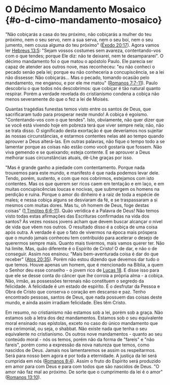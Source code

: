 # O Décimo Mandamento Mosaico {#o-d-cimo-mandamento-mosaico}

&quot;Não cobiçarás a casa do teu próximo, não cobiçarás a mulher do teu próximo, nem o seu servo, nem a sua serva, nem o seu boi, nem o seu jumento, nem cousa alguma do teu próximo&quot; ([Êxodo 20:17](http://bibliaonline.com.br/acf/ex/20/17)). Agora vamos ler [Hebreus 13:5](http://bibliaonline.com.br/acf/hb/13/5): &quot;Sejam vossos costumes sem avareza, contentando-vos com o que tendes; porque Ele diz: não te deixarei, nem te desampararei&quot;. O décimo mandamento foi o que matou o apóstolo Paulo. Ele parecia ser capaz de atender aos outros nove, mas reconheceu: &quot;eu não conheci o pecado senão pela lei; porque eu não conheceria a concupiscência, se a lei não dissesse: Não cobiçarás... Mas o pecado, tomando ocasião pelo mandamento, me enganou, e por ele me matou&quot; ([Romanos 7:7-11](http://bibliaonline.com.br/acf/rm/7/7-11)). Paulo descobriu o que todos nós descobrimos: que cobiçar é tão natural quanto respirar. Porém a verdade revelada do cristianismo condena a cobiça não menos severamente do que o fez a lei de Moisés.

Quantas tragédias funestas temos visto entre os santos de Deus, que sacrificaram tudo para prosperar neste mundo! A cobiça é egoísmo. &quot;Contentando-vos com o que tendes&quot;. Isto, obviamente, não quer dizer que se você está vivendo hoje em pobreza terá que viver sempre nela; não, não se trata disso. O significado desta exortação é que deveríamos nos sujeitar às nossas circunstâncias, e estarmos contentes nelas até ao tempo quando aprouver a Deus alterá-las. Em outras palavras, não fique o tempo todo a se lamentar porque as coisas não estão como você gostaria que fossem. Não viva gemendo e se queixando; esteja contente. E se aprouver a Deus melhorar suas circunstâncias atuais, dê-Lhe graças por isso.

&quot;Mas é grande ganho a piedade com contentamento. Porque nada trouxemos para este mundo, e manifesto é que nada podemos levar dele. Tendo, porém, sustento, e com que nos cobrirmos, estejamos com isto contentes. Mas os que querem ser ricos caem em tentação e em laço, e em muitas concupiscências loucas e nocivas, que submergem os homens na perdição e ruína. Porque o amor do dinheiro é a raiz de toda a espécie de males; e nessa cobiça alguns se desviaram da fé, e se traspassaram a si mesmos com muitas dores. Mas tu, oh homem de Deus, foge destas coisas&quot; ([1 Timóteo 6:6-11](http://bibliaonline.com.br/acf/1tm/6/6-11)). Quão verídica é a Palavra de Deus! Não temos visto todas estas afirmações das Escrituras confirmadas na vida dos santos? Às vezes nossos jovens acham que devem buscar alcançar o nível de vida que vêem nos outros. O resultado disso é a cobiça de uma coisa após outra. A verdade é que o fato de vivermos na época mais próspera que o mundo jamais conheceu tem contribuído para acelerar o desejo de querermos sempre mais. Quanto mais tivermos, mais vamos querer ter. Não há limite. Mas, quão diferente é o Espírito de Cristo! O de dar, e não o de conseguir. Assim nos ensinou: &quot;Mais bem-aventurada coisa é dar do que receber&quot; ([Atos 20:35](http://bibliaonline.com.br/acf/atos/20/35)). Porém não estou dizendo que devemos dar tudo o que temos. Houve apenas um homem, que é mencionado na Bíblia, a quem o Senhor deu esse conselho - o jovem rico de [Lucas 18](http://bibliaonline.com.br/acf/lc/18). E disse isso para que ele se desse conta do câncer que lhe corroía a própria alma - a cobiça. Não, irmão, as possessões terrenais não constituem o segredo da felicidade. A felicidade é um estado de espírito. É o desfrutar da Pessoa e Obra de Cristo que conserva o coração em descanso e paz. Tenho encontrado pessoas, santos de Deus, que nada possuem das coisas deste mundo, e ainda assim irradiam felicidade. Eles têm Cristo.

Em resumo, no cristianismo não estamos sob a lei, porém sob a graça. Não estamos sob a letra dos dez mandamentos. Estamos sob o seu equivalente moral ensinado nas epístolas, exceto no caso do único mandamento que era cerimonial, ou seja, o shabbat. Não existe nada que tenha o seu equivalente no cristianismo. Os outros nove mandamentos - quanto ao seu conteúdo moral - nós os temos, porém não da forma de &quot;fareis&quot; e &quot;não fareis&quot;, porém como a expressão da nova natureza que temos, como nascidos de Deus. Jamais nos lamentaremos se assim os respeitarmos. Será para nosso bem agora e por toda a eternidade. A justiça da lei será cumprida em nós ([Romanos 8:4](http://bibliaonline.com.br/acf/rm/8/4)). Assim o fruto do Espírito será produzido em amor para com Deus e para com todos que são nascidos de Deus. &quot;O amor não faz mal ao próximo. De sorte que o cumprimento da lei é o amor&quot; ([Romanos 13:10](http://bibliaonline.com.br/acf/rm/13/10)).